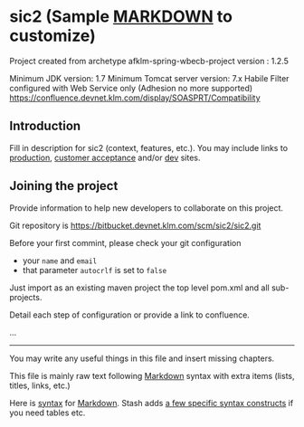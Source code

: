 ﻿sic2 (Sample [MARKDOWN][] to customize)
===============

Project created from archetype afklm-spring-wbecb-project version : 1.2.5

Minimum JDK version: 1.7
Minimum Tomcat server version: 7.x
Habile Filter configured with Web Service only (Adhesion no more supported)
https://confluence.devnet.klm.com/display/SOASPRT/Compatibility



Introduction
------------

Fill in description for sic2 (context, features, etc.).
You may include links to [production](http://sic2.airfrance.fr), 
[customer acceptance](http://sic2-rct.airfrance.fr) and/or [dev](http://sic2-dev.airfrance.fr) sites.

Joining the project
--------------------

Provide information to help new developers to collaborate on this project.


Git repository is https://bitbucket.devnet.klm.com/scm/sic2/sic2.git

Before your first commint, please check your git configuration

* your `name` and `email`
* that parameter `autocrlf` is set to `false`


Just import as an existing maven project the top level pom.xml and all sub-projects.


Detail each step of configuration or provide a link to confluence.


…

---

You may write any useful things in this file and insert missing chapters.

This file is mainly raw text following [Markdown][] syntax with extra items (lists, titles, links, etc.)

Here is [syntax](http://daringfireball.net/projects/markdown/syntax) for [Markdown][].
Stash adds [a few specific syntax constructs](https://confluence.atlassian.com/display/STASH/Markdown+syntax+guide) 
if you need tables etc.

[markdown]: http://daringfireball.net/projects/markdown